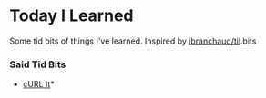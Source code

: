 # Today I Learned

Some tid bits of things I've learned. Inspired by [jbranchaud/til](https://github.com/jbranchaud/til).bits

### Said Tid Bits

* [cURL It](curl-it.md)*
